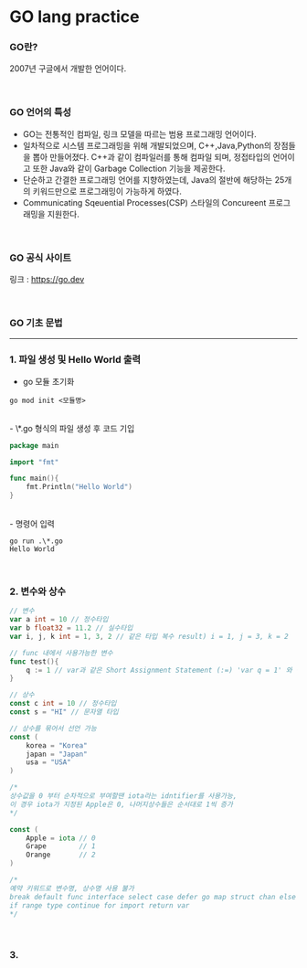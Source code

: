 # GO lang practice

### GO란?

2007년 구글에서 개발한 언어이다.

<br>

### GO 언어의 특성

-   GO는 전통적인 컴파일, 링크 모델을 따르는 범용 프로그래밍 언어이다.
    <br>
-   일차적으로 시스템 프로그래밍을 위해 개발되었으며, C++,Java,Python의 장점들을 뽑아 만들어졌다.
    C++과 같이 컴파일러를 통해 컴파일 되며, 정접타입의 언어이고 또한 Java와 같이 Garbage Collection 기능을 제공한다.
    <br>
-   단순하고 간결한 프로그래밍 언어를 지향하였는데, Java의 절반에 해당하는 25개의 키워드만으로 프로그래밍이 가능하게 하였다.
    <br>
-   Communicating Sqeuential Processes(CSP) 스타일의 Concureent 프로그래밍을 지원한다.

<br>

### GO 공식 사이트

링크 : <a href='https://go.dev/'>https://go.dev</a>

<br>

### GO 기초 문법

---

### 1. 파일 생성 및 Hello World 출력

-   go 모듈 초기화

```shell
go mod init <모듈명>
```

<br>
-   \*.go 형식의 파일 생성 후 코드 기입

```go
package main

import "fmt"

func main(){
    fmt.Println("Hello World")
}
```

<br>
- 명령어 입력

```shell
go run .\*.go
Hello World
```

<br>

### 2. 변수와 상수

```go
// 변수
var a int = 10 // 정수타입
var b float32 = 11.2 // 실수타입
var i, j, k int = 1, 3, 2 // 같은 타입 복수 result) i = 1, j = 3, k = 2

// func 내에서 사용가능한 변수
func test(){
    q := 1 // var과 같은 Short Assignment Statement (:=) 'var q = 1' 와 같음
}

// 상수
const c int = 10 // 정수타입
const s = "HI" // 문자열 타입

// 상수를 묶어서 선언 가능
const (
    korea = "Korea"
    japan = "Japan"
    usa = "USA"
)

/*
상수값을 0 부터 순차적으로 부여할땐 iota라는 idntifier를 사용가능,
이 경우 iota가 지정된 Apple은 0, 나머지상수들은 순서대로 1씩 증가
*/

const (
    Apple = iota // 0
    Grape        // 1
    Orange       // 2
)

/*
예약 키워드로 변수명, 상수명 사용 불가
break default func interface select case defer go map struct chan else goto package switch const fallthrough
if range type continue for import return var
*/
```

<br>

### 3.
